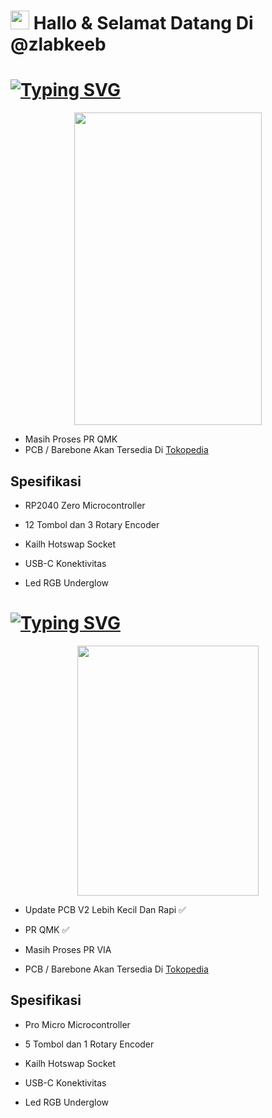<p align="center">
  <h1> <img src="https://media.giphy.com/media/hvRJCLFzcasrR4ia7z/giphy.gif" width="30">
    Hallo & Selamat Datang Di @zlabkeeb</h1>
</p>

# <a href="https://git.io/typing-svg"><img src="https://readme-typing-svg.demolab.com?font=Fira+Code&size=28&pause=1000&color=1A1818&random=false&width=435&lines=Macropad+zlabkeeb+15Pad" alt="Typing SVG" /></a>
<p align="center">
  <img width="300" height="500" src="https://i.imgur.com/J7sZSnx.jpeg">
</p>



- Masih Proses PR QMK
- PCB / Barebone Akan Tersedia Di [Tokopedia](https://www.tokopedia.com/zahranetid)

## Spesifikasi

- RP2040 Zero Microcontroller

- 12 Tombol dan 3 Rotary Encoder

- Kailh Hotswap Socket

- USB-C Konektivitas

- Led RGB Underglow

#

# <a href="https://git.io/typing-svg"><img src="https://readme-typing-svg.demolab.com?font=Fira+Code&size=28&pause=1000&color=1A1818&random=false&width=435&lines=Macropad+zlabkeeb+6Pad" alt="Typing SVG" /></a>

<p align="center">
  <img width="290" height="400" src="https://i.imgur.com/yt3dKCBh.jpeg">
</p>

- Update PCB V2 Lebih Kecil Dan Rapi ✅

- PR QMK ✅
- Masih Proses PR VIA
- PCB / Barebone Akan Tersedia Di [Tokopedia](https://www.tokopedia.com/zahranetid)

## Spesifikasi

- Pro Micro Microcontroller

- 5 Tombol dan 1 Rotary Encoder

- Kailh Hotswap Socket

- USB-C Konektivitas

- Led RGB Underglow
